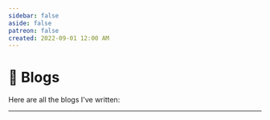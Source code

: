 ```yaml
---
sidebar: false
aside: false
patreon: false
created: 2022-09-01 12:00 AM
---
```


# 📝 Blogs

Here are all the blogs I've written:

<WordCloud :dataList="[
  {name: 'demystifying', value: 2},
  {name: 'git', value: 1},
  {name: 'linux', value: 1},
  {name: 'low-level', value: 1},
  {name: 'uefi', value: 1},
  {name: 'version-control', value: 1},
  ]" :style="{ width: '100%', height: '130px' }" />

---

<BlogList />
